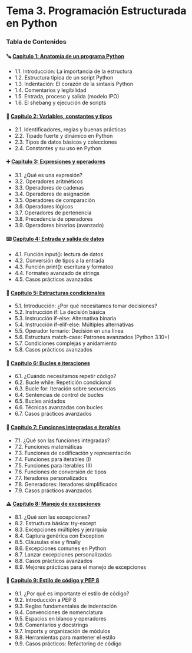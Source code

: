 # Tema 3. Programación Estructurada en Python

### Tabla de Contenidos

#### 🪚 [Capítulo 1: Anatomía de un programa Python](broken-reference)

* 1.1. Introducción: La importancia de la estructura
* 1.2. Estructura típica de un script Python
* 1.3. Indentación: El corazón de la sintaxis Python
* 1.4. Comentarios y legibilidad
* 1.5. Entrada, proceso y salida (modelo IPO)
* 1.6. El shebang y ejecución de scripts

#### 💾 [Capítulo 2: Variables, constantes y tipos](broken-reference)

* 2.1. Identificadores, reglas y buenas prácticas
* 2.2. Tipado fuerte y dinámico en Python
* 2.3. Tipos de datos básicos y colecciones
* 2.4. Constantes y su uso en Python

#### ➕ [Capítulo 3: Expresiones y operadores](capitulo-3-expresiones-y-operadores.md)

* 3.1. ¿Qué es una expresión?
* 3.2. Operadores aritméticos
* 3.3. Operadores de cadenas
* 3.4. Operadores de asignación
* 3.5. Operadores de comparación
* 3.6. Operadores lógicos
* 3.7. Operadores de pertenencia
* 3.8. Precedencia de operadores
* 3.9. Operadores binarios (avanzado)

#### ⌨️ [Capítulo 4: Entrada y salida de datos](capitulo-4-entrada-y-salida-de-datos.md)

* 4.1. Función input(): lectura de datos
* 4.2. Conversión de tipos a la entrada
* 4.3. Función print(): escritura y formateo
* 4.4. Formateo avanzado de strings
* 4.5. Casos prácticos avanzados

#### 🔀 [Capítulo 5: Estructuras condicionales](capitulo-5-estructuras-condicionales.md)

* 5.1. Introducción: ¿Por qué necesitamos tomar decisiones?
* 5.2. Instrucción if: La decisión básica
* 5.3. Instrucción if-else: Alternativa binaria
* 5.4. Instrucción if-elif-else: Múltiples alternativas
* 5.5. Operador ternario: Decisión en una línea
* 5.6. Estructura match-case: Patrones avanzados (Python 3.10+)
* 5.7. Condiciones complejas y anidamiento
* 5.8. Casos prácticos avanzados

#### 🔁 [Capítulo 6: Bucles e iteraciones](capitulo-6-bucles-e-iteraciones.md)

* 6.1. ¿Cuándo necesitamos repetir código?
* 6.2. Bucle while: Repetición condicional
* 6.3. Bucle for: Iteración sobre secuencias
* 6.4. Sentencias de control de bucles
* 6.5. Bucles anidados
* 6.6. Técnicas avanzadas con bucles
* 6.7. Casos prácticos avanzados

#### 🧰 [Capítulo 7: Funciones integradas e iterables](capitulo-7-funciones-integradas-e-iterables.md)

* 7.1. ¿Qué son las funciones integradas?
* 7.2. Funciones matemáticas
* 7.3. Funciones de codificación y representación
* 7.4. Funciones para iterables (I)
* 7.5. Funciones para iterables (II)
* 7.6. Funciones de conversión de tipos
* 7.7. Iteradores personalizados
* 7.8. Generadores: Iteradores simplificados
* 7.9. Casos prácticos avanzados

#### ⚠️ [Capítulo 8: Manejo de excepciones](capitulo-8-manejo-de-excepciones.md)

* 8.1. ¿Qué son las excepciones?
* 8.2. Estructura básica: try-except
* 8.3. Excepciones múltiples y jerarquía
* 8.4. Captura genérica con Exception
* 8.5. Cláusulas else y finally
* 8.6. Excepciones comunes en Python
* 8.7. Lanzar excepciones personalizadas
* 8.8. Casos prácticos avanzados
* 8.9. Mejores prácticas para el manejo de excepciones

#### 📝 [Capítulo 9: Estilo de código y PEP 8](capitulo-9-estilo-de-codigo-y-pep-8.md)

* 9.1. ¿Por qué es importante el estilo de código?
* 9.2. Introducción a PEP 8
* 9.3. Reglas fundamentales de indentación
* 9.4. Convenciones de nomenclatura
* 9.5. Espacios en blanco y operadores
* 9.6. Comentarios y docstrings
* 9.7. Imports y organización de módulos
* 9.8. Herramientas para mantener el estilo
* 9.9. Casos prácticos: Refactoring de código
